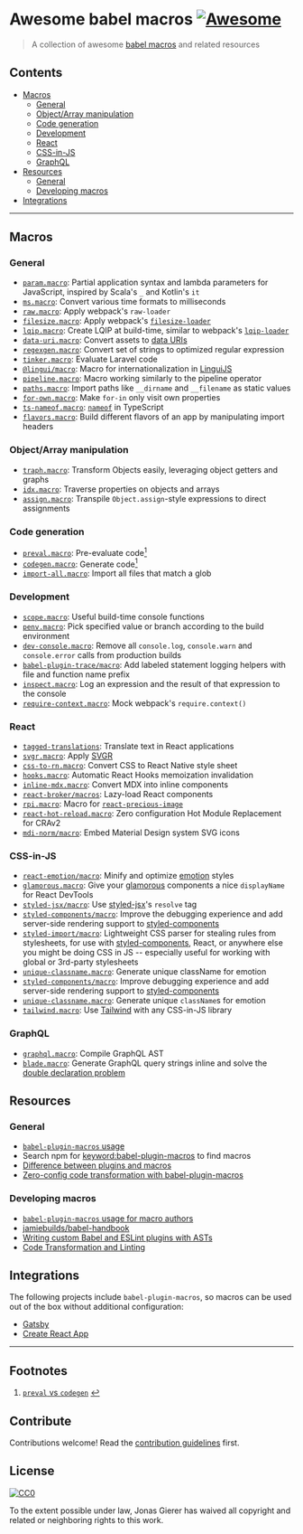 # Awesome babel macros [![Awesome](https://awesome.re/badge.svg)](https://awesome.re)

> A collection of awesome [babel macros](https://github.com/kentcdodds/babel-plugin-macros) and related resources

## Contents

- [Macros](#macros)
  - [General](#general)
  - [Object/Array manipulation](#objectarray-manipulation)
  - [Code generation](#code-generation)
  - [Development](#development)
  - [React](#react)
  - [CSS-in-JS](#css-in-js)
  - [GraphQL](#graphql)
- [Resources](#resources)
  - [General](#general-1)
  - [Developing macros](#developing-macros)
- [Integrations](#integrations)

---

## Macros

### General

- [`param.macro`](https://www.npmjs.com/package/param.macro): Partial application syntax and lambda parameters for JavaScript, inspired by Scala's `_` and Kotlin's `it`
- [`ms.macro`](https://www.npmjs.com/package/ms.macro): Convert various time formats to milliseconds
- [`raw.macro`](https://github.com/pveyes/raw.macro): Apply webpack's `raw-loader`
- [`filesize.macro`](https://www.npmjs.com/package/filesize.macro): Apply webpack's [`filesize-loader`](https://github.com/zouhir/filesize-loader)
- [`lqip.macro`](https://github.com/stereobooster/lqip.macro): Create LQIP at build-time, similar to webpack's [`lqip-loader`](https://www.npmjs.com/package/lqip-loader)
- [`data-uri.macro`](https://github.com/Andarist/data-uri.macro): Convert assets to [data URIs](https://developer.mozilla.org/en-US/docs/Web/HTTP/Basics_of_HTTP/Data_URIs)
- [`regexgen.macro`](https://github.com/Andarist/regexgen.macro): Convert set of strings to optimized regular expression
- [`tinker.macro`](https://github.com/bradlc/tinker.macro): Evaluate Laravel code
- [`@lingui/macro`](https://lingui.js.org/ref/macro.html): Macro for internationalization in [LinguiJS](https://github.com/lingui/js-lingui/)
- [`pipeline.macro`](https://github.com/Andarist/pipeline.macro): Macro working similarly to the pipeline operator
- [`paths.macro`](https://www.npmjs.com/package/paths.macro): Import paths like `__dirname` and `__filename` as static values
- [`for-own.macro`](https://github.com/nicolo-ribaudo/for-own.macro): Make `for-in` only visit own properties
- [`ts-nameof.macro`](https://github.com/dsherret/ts-nameof/tree/master/packages/ts-nameof.macro): [`nameof`](https://msdn.microsoft.com/en-us/library/dn986596.aspx) in TypeScript
- [`flavors.macro`](https://github.com/gnithin/flavors.macro): Build different flavors of an app by manipulating import headers

### Object/Array manipulation

- [`traph.macro`](https://www.npmjs.com/package/traph.macro): Transform Objects easily, leveraging object getters and graphs
- [`idx.macro`](https://github.com/dralletje/idx.macro): Traverse properties on objects and arrays
- [`assign.macro`](https://www.npmjs.com/package/assign.macro): Transpile `Object.assign`-style expressions to direct assignments

### Code generation

- [`preval.macro`](https://www.npmjs.com/package/preval.macro): Pre-evaluate code<span id="backlink-1" />[<sup>1</sup>](#footnote-1)
- [`codegen.macro`](https://www.npmjs.com/package/codegen.macro): Generate code[<sup>1</sup>](#footnote-1)
- [`import-all.macro`](https://www.npmjs.com/package/import-all.macro): Import all files that match a glob

### Development

- [`scope.macro`](https://www.npmjs.com/package/scope.macro): Useful build-time console functions
- [`penv.macro`](https://github.com/chengjianhua/penv.macro): Pick specified value or branch according to the build environment
- [`dev-console.macro`](https://www.npmjs.com/package/dev-console.macro): Remove all `console.log`, `console.warn` and `console.error` calls from production builds
- [`babel-plugin-trace/macro`](https://github.com/codemix/babel-plugin-trace): Add labeled statement logging helpers with file and function name prefix
- [`inspect.macro`](https://www.npmjs.com/package/inspect.macro): Log an expression and the result of that expression to the console
- [`require-context.macro`](https://github.com/storybooks/require-context.macro): Mock webpack's `require.context()`

### React

- [`tagged-translations`](https://www.npmjs.com/package/tagged-translations): Translate text in React applications
- [`svgr.macro`](https://github.com/evenchange4/svgr.macro): Apply [SVGR](https://github.com/smooth-code/svgr)
- [`css-to-rn.macro`](https://github.com/jhen0409/css-to-rn.macro): Convert CSS to React Native style sheet
- [`hooks.macro`](https://www.npmjs.com/package/hooks.macro): Automatic React Hooks memoization invalidation
- [`inline-mdx.macro`](https://www.npmjs.com/package/inline-mdx.macro): Convert MDX into inline components
- [`react-broker/macros`](https://www.npmjs.com/package/react-broker): Lazy-load React components
- [`rpi.macro`](https://www.npmjs.com/package/rpi.macro): Macro for [`react-precious-image`](https://github.com/stereobooster/react-precious-image)
- [`react-hot-reload.macro`](https://www.npmjs.com/package/react-hot-reload.macro): Zero configuration Hot Module Replacement for CRAv2
- [`mdi-norm/macro`](https://github.com/eugeneilyin/mdi-norm#with-babel-macros): Embed Material Design system SVG icons

### CSS-in-JS

- [`react-emotion/macro`](https://emotion.sh/docs/babel-plugin-emotion#babel-macros): Minify and optimize [emotion](https://github.com/emotion-js/emotion) styles
- [`glamorous.macro`](https://github.com/kentcdodds/glamorous.macro): Give your [glamorous](https://github.com/paypal/glamorous) components a nice `displayName` for React DevTools
- [`styled-jsx/macro`](https://www.npmjs.com/package/styled-jsx#using-resolve-as-a-babel-macro): Use [styled-jsx](https://www.npmjs.com/package/styled-jsx)'s `resolve` tag
- [`styled-components/macro`](https://www.styled-components.com/docs/tooling#babel-macro): Improve the debugging experience and add server-side rendering support to [styled-components](https://www.styled-components.com/)
- [`styled-import/macro`](https://github.com/glortho/styled-import): Lightweight CSS parser for stealing rules from stylesheets, for use with [styled-components](https://www.styled-components.com/), React, or anywhere else you might be doing CSS in JS -- especially useful for working with global or 3rd-party stylesheets
- [`unique-classname.macro`](https://github.com/huchenme/unique-classname.macro): Generate unique className for emotion
- [`styled-components/macro`](https://www.styled-components.com/docs/tooling#babel-macro): Improve debugging experience and add server-side rendering support to [styled-components](https://www.styled-components.com/)
- [`unique-classname.macro`](https://github.com/huchenme/unique-classname.macro): Generate unique `className`s for emotion
- [`tailwind.macro`](https://www.npmjs.com/package/tailwind.macro): Use [Tailwind](https://tailwindcss.com/) with any CSS-in-JS library

### GraphQL

- [`graphql.macro`](https://github.com/evenchange4/graphql.macro): Compile GraphQL AST
- [`blade.macro`](https://www.npmjs.com/package/blade.macro): Generate GraphQL query strings inline and solve the [double declaration problem](https://babel-blade.netlify.com/docs/declarationdeclaration.html)

## Resources

### General

- [`babel-plugin-macros` usage](https://github.com/kentcdodds/babel-plugin-macros/blob/master/other/docs/user.md)
- Search npm for [keyword:babel-plugin-macros](https://www.npmjs.com/search?q=keywords:babel-plugin-macros) to find macros
- [Difference between plugins and macros](https://github.com/kentcdodds/babel-plugin-macros#whats-the-difference-between-babel-plugins-and-macros)
- [Zero-config code transformation with babel-plugin-macros](https://babeljs.io/blog/2017/09/11/zero-config-with-babel-macros)

### Developing macros

- [`babel-plugin-macros` usage for macro authors](https://github.com/kentcdodds/babel-plugin-macros/blob/master/other/docs/author.md)
- [jamiebuilds/babel-handbook](https://github.com/jamiebuilds/babel-handbook)
- [Writing custom Babel and ESLint plugins with ASTs](https://kentcdodds.com/talks/#writing-custom-babel-and-eslint-plugins-with-asts)
- [Code Transformation and Linting](https://kentcdodds.com/workshops/#code-transformation-and-linting)

## Integrations

The following projects include `babel-plugin-macros`, so macros can be used out of the box without additional configuration:

- [Gatsby](https://www.gatsbyjs.org/)
- [Create React App](https://facebook.github.io/create-react-app/)

---

## Footnotes

1. <span id="footnote-1" />[`preval` vs `codegen`](https://www.youtube.com/watch?v=1queadQ0048&list=PLV5CVI1eNcJgCrPH_e6d57KRUTiDZgs0u) [:leftwards_arrow_with_hook:](#backlink-1)

## Contribute

Contributions welcome! Read the [contribution guidelines](contributing.md) first.

## License

[![CC0](http://mirrors.creativecommons.org/presskit/buttons/88x31/svg/cc-zero.svg)](http://creativecommons.org/publicdomain/zero/1.0)

To the extent possible under law, Jonas Gierer has waived all copyright and
related or neighboring rights to this work.
